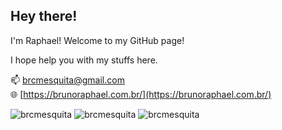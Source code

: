 ## Hey there! 

I'm Raphael! Welcome to my GitHub page!

I hope help you with my stuffs here.

📫 [brcmesquita@gmail.com](mailto:brcmesquita@gmail.com)<br/>
🌐 [https://brunoraphael.com.br/](https://brunoraphael.com.br/)<br/>

<img src="https://komarev.com/ghpvc/?username=brcmesquita&label=Profile%20views&color=0e75b6&style=flat" alt="brcmesquita" />
<img src="https://github-readme-stats.vercel.app/api?username=brcmesquita&show_icons=true&theme=gotham" alt="brcmesquita" />
<img src="https://github-readme-streak-stats.herokuapp.com/?user=brcmesquita&theme=gotham" alt="brcmesquita" />
